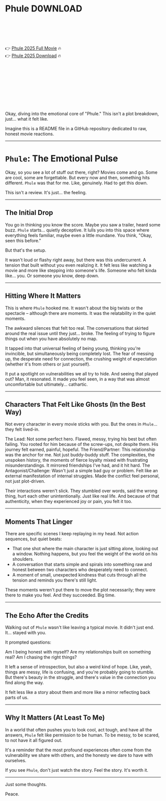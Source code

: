 # Phule D0WNL0AD

<br><br><br><br>


👉 <a href="https://Mike-norrmarimam1982.github.io/dyzocaafku/">Phule 2025 Full Movie</a> 🔥
<br>
👉 <a href="https://Mike-norrmarimam1982.github.io/dyzocaafku/">Phule 2025 Download</a> 🔥


<br><br><br><br><br><br><br><br>


Okay, diving into the emotional core of "Phule." This isn't a plot breakdown, just... what it felt like.

Imagine this is a README file in a GitHub repository dedicated to raw, honest movie reactions.

---

# `Phule`: The Emotional Pulse

Okay, so you see a lot of stuff out there, right? Movies come and go. Some are cool, some are forgettable. But every now and then, something hits different. `Phule` was that for me. Like, genuinely. Had to get this down.

This isn't a review. It's just... the feeling.

---

## The Initial Drop

You go in thinking you know the score. Maybe you saw a trailer, heard some buzz. `Phule` starts... quietly deceptive. It lulls you into this space where everything feels familiar, maybe even a little mundane. You think, "Okay, seen this before."

But that's the setup.

It wasn't loud or flashy right away, but there was this undercurrent. A tension that built without you even realizing it. It felt less like watching a movie and more like stepping into someone's life. Someone who felt kinda like... you. Or someone you know, deep down.

---

## Hitting Where It Matters

This is where `Phule` hooked me. It wasn't about the big twists or the spectacle – although there are moments. It was the relatability in the quiet moments.

   The awkward silences that felt too real.
   The conversations that skirted around the real issue until they just... broke.
   The feeling of trying to figure things out when you have absolutely no map.

It tapped into that universal feeling of being young, thinking you're invincible, but simultaneously being completely lost. The fear of messing up, the desperate need for connection, the crushing weight of expectation (whether it's from others or just yourself).

It put a spotlight on vulnerabilities we all try to hide. And seeing that played out? Man, it resonated. It made you feel seen, in a way that was almost uncomfortable but ultimately... cathartic.

---

## Characters That Felt Like Ghosts (In the Best Way)

Not every character in every movie sticks with you. But the ones in `Phule`... they felt lived-in.

   The Lead: Not some perfect hero. Flawed, messy, trying his best but often failing. You rooted for him because of the screw-ups, not despite them. His journey felt earned, painful, hopeful.
   The Friend/Partner: This relationship was the anchor for me. Not just buddy-buddy stuff. The complexities, the unspoken history, the moments of fierce loyalty mixed with frustrating misunderstandings. It mirrored friendships I've had, and it hit hard.
   The Antagonist/Challenge: Wasn't just a simple bad guy or problem. Felt like an external manifestation of internal struggles. Made the conflict feel personal, not just plot-driven.

Their interactions weren't slick. They stumbled over words, said the wrong thing, hurt each other unintentionally. Just like real life. And because of that authenticity, when they experienced joy or pain, you felt it too.

---

## Moments That Linger

There are specific scenes I keep replaying in my head. Not action sequences, but quiet beats:

-   That one shot where the main character is just sitting alone, looking out a window. Nothing happens, but you feel the weight of the world on his shoulders.
-   A conversation that starts simple and spirals into something raw and honest between two characters who desperately need to connect.
-   A moment of small, unexpected kindness that cuts through all the tension and reminds you there's still light.

These moments weren't put there to move the plot necessarily; they were there to make you feel. And they succeeded. Big time.

---

## The Echo After the Credits

Walking out of `Phule` wasn't like leaving a typical movie. It didn't just end. It... stayed with you.

It prompted questions:

   Am I being honest with myself?
   Are my relationships built on something real?
   Am I chasing the right things?

It left a sense of introspection, but also a weird kind of hope. Like, yeah, things are messy, life is confusing, and you're probably going to stumble. But there's beauty in the struggle, and there's value in the connection you find along the way.

It felt less like a story about them and more like a mirror reflecting back parts of us.

---

## Why It Matters (At Least To Me)

In a world that often pushes you to look cool, act tough, and have all the answers, `Phule` felt like permission to be human. To be messy, to be scared, to not have it all figured out.

It's a reminder that the most profound experiences often come from the vulnerability we share with others, and the honesty we dare to have with ourselves.

If you see `Phule`, don't just watch the story. Feel the story. It's worth it.

---

Just some thoughts.

Peace.

